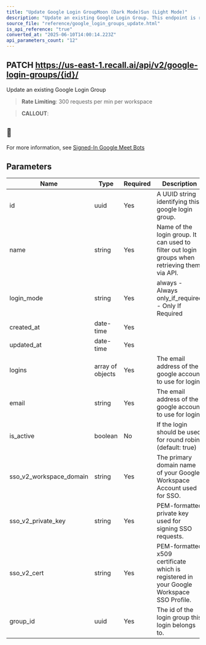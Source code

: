 ```yaml
---
title: "Update Google Login GroupMoon (Dark Mode)Sun (Light Mode)"
description: "Update an existing Google Login Group. This endpoint is rate limited to: 300 requests per min per workspace"
source_file: "reference/google_login_groups_update.html"
is_api_reference: "true"
converted_at: "2025-06-10T14:00:14.223Z"
api_parameters_count: "12"
---
```

## PATCH https://us-east-1.recall.ai/api/v2/google-login-groups/{id}/

Update an existing Google Login Group

> **Rate Limiting**: 300 requests per min per workspace

> **CALLOUT**:

## 📘

For more information, see [Signed-In Google Meet Bots](/docs/google-meet-login-getting-started)
## Parameters

| Name | Type | Required | Description |
| --- | --- | --- | --- |
| id | uuid | Yes | A UUID string identifying this google login group. |
| name | string | Yes | Name of the login group. It can used to filter out login groups when retrieving them via API. |
| login_mode | string | Yes | always - Always only_if_required - Only If Required |
| created_at | date-time | Yes |  |
| updated_at | date-time | Yes |  |
| logins | array of objects | Yes | The email address of the google account to use for login. |
| email | string | Yes | The email address of the google account to use for login. |
| is_active | boolean | No | If the login should be used for round robin. (default: true) |
| sso_v2_workspace_domain | string | Yes | The primary domain name of your Google Workspace Account used for SSO. |
| sso_v2_private_key | string | Yes | PEM-formatted private key used for signing SSO requests. |
| sso_v2_cert | string | Yes | PEM-formatted x509 certificate which is registered in your Google Workspace SSO Profile. |
| group_id | uuid | Yes | The id of the login group this login belongs to. |
